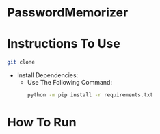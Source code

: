 # PasswordMemorizer

# Instructions To Use
```bash
git clone
```


- Install Dependencies:
  - Use The Following Command:
    ```bash
    python -m pip install -r requirements.txt
    ```
# How To Run
```powershell
```
